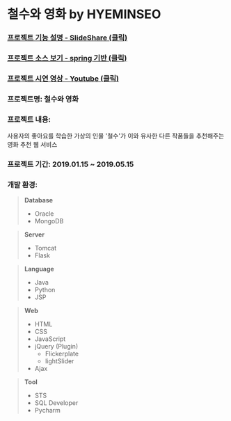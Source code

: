 # 철수와 영화 by HYEMINSEO

### [프로젝트 기능 설명 - SlideShare (클릭)](#)
### [프로젝트 소스 보기 - spring 기반 (클릭)](https://github.com/hyeminlily/HYEMINSEO_sts)
### [프로젝트 시연 영상 - Youtube (클릭)](https://youtu.be/-EnaNUyEIOs)

### 프로젝트명: 철수와 영화

### 프로젝트 내용:
사용자의 좋아요를 학습한 가상의 인물 '철수'가 이와 유사한 다른 작품들을 추천해주는 영화 추천 웹 서비스

### 프로젝트 기간: 2019.01.15 ~ 2019.05.15

### 개발 환경:
>**Database**
>- Oracle
>- MongoDB

>**Server**
>- Tomcat
>- Flask

>**Language**
>- Java
>- Python
>- JSP

>**Web**
>- HTML
>- CSS
>- JavaScript
>- jQuery (Plugin)
>   - Flickerplate
>   - lightSlider
>- Ajax

>**Tool**
>- STS
>- SQL Developer
>- Pycharm